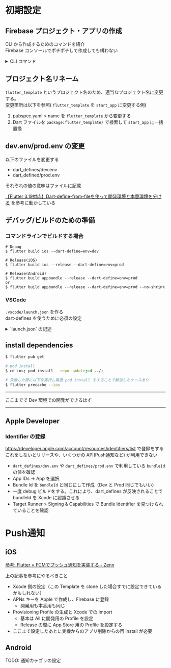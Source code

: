 # 初期設定


## Firebase プロジェクト・アプリの作成

CLI から作成するためのコマンドを紹介  
Firebase コンソールでポチポチして作成しても構わない

<details>
<summary>CLI コマンド</summary>

### 認証

ディレクトリごとに login する Firebase アカウントを切り替えるための Tips

```sh
$ firebase login:add # どこにもログインしていないなら firebase login
$ firebase login:list
$ firebase login:use {メールアドレス}
```

### 作成

以下のコマンドは1プロジェクトを作り、iOS と Android アプリを作成する。ファイル名などは Debug 環境を想定している。

Firebaseプロジェクト作成
```bash
$ firebase projects:create --display-name "start app" start-app-0831
```

Android アプリ作成
```bash
$ firebase apps:create android --package-name bike.sugiken.start_app --project start-app-0831 # Android はハイフンが使えない
? What would you like to call your app? Start App # 任意のアプリの名前
```

iOS アプリ作成
```bash
$ firebase apps:create ios --bundle-id bike.sugiken.start-app --project start-app-0831 # Bundle Id にアンスコは使えない
? What would you like to call your app? Start App # 任意のアプリの名前
? Please specify your iOS app App Store ID: # 空白でも可
```

Android 設定ファイル取得
```bash
$ firebase apps:sdkconfig --project start-app-0831 android -o android/app/src/dev/google-services.json
```

iOS 設定ファイル取得
```bash
$ firebase apps:sdkconfig --project start-app-0831 ios -o ios/Runner/GoogleService-Info-dev.plist
```

:::warn
Xcode を利用して GoogleService-Info.plist ファイルを Xcode の管理下にする必要がある
ただし GoogleService-Info.plist は BuildPhase によって GoogleService-Info-(dev|prod).plist からコピーされるので初回ビルド試行後に可能
:::

#### Prod 環境用のコマンド

Project 作成とアプリ作成は同じなので割愛。

Android 設定ファイル取得
```bash
$ firebase apps:sdkconfig --project start-app android -o android/app/src/release/google-services.json
```

iOS 設定ファイル取得
```bash
$ firebase apps:sdkconfig --project start-app ios -o ios/Runner/GoogleService-Info-prod.plist
```
</details>


## プロジェクト名リネーム


`flutter_template` というプロジェクト名のため、適当なプロジェクト名に変更する。  
変更箇所は以下を参照( `flutter_template` を `start_app` に変更する例)

1. pubspec.yaml > name を `flutter_template` から変更する
2. Dart ファイルを `package:flutter_template/` で検索して `start_app` に一括置換


## dev.env/prod.env の変更

以下のファイルを変更する

- dart_defines/dev.env
- dart_defined/prod.env

それぞれの値の意味はファイルに記載

[【Flutter 3.19対応】Dart-define-from-fileを使って開発環境と本番環境を分ける](https://zenn.dev/altiveinc/articles/separating-environments-in-flutter) を参考に動かしている


## デバッグ/ビルドのための準備

### コマンドラインでビルドする場合

```
# Debug
$ flutter build ios --dart-define=env=dev

# Release(iOS)
$ flutter build ios --release --dart-define=env=prod

# Release(Android)
$ flutter build appbundle --release --dart-define=env=prod
or
$ flutter build appbundle --release --dart-define=env=prod --no-shrink
```


### VSCode

`.vscode/launch.json` を作る  
dart-defines を使うために必須の設定

<details>
<summary>`launch.json` の記述</summary>

```json
{
  "version": "0.2.0",
  "configurations": [
    {
      "name": "Debug dev",
      "request": "launch",
      "type": "dart",
      "flutterMode": "debug",
      "args": ["--dart-define-from-file=dart_defines/dev.env"]
    },
    {
      "name": "Debug prod",
      "request": "launch",
      "type": "dart",
      "flutterMode": "debug",
      "args": ["--dart-define-from-file=dart_defines/prod.env"]
    }
  ]
}
```
</details>


## install dependencies

```sh
$ flutter pub get

# pod install
$ cd ios; pod install --repo-update;cd ../;

# 失敗した際に以下を実行し再度 pod install をすることで解消したケースあり
$ flutter precache --ios
```

---

ここまでで Dev 環境での開発ができるはず

---

## Apple Developer

### Identifier の登録

https://developer.apple.com/account/resources/identifiers/list で登録をする
これをしないとリリースや、いくつかの API(Push通知など) が利用できない

- `dart_defines/dev.env` や `dart_defines/prod.env` で利用している `bundleId` の値を確認
- App IDs → App を選択
- Bundle Id を `bundleId` と同じにして作成（Dev と Prod 同じでもいい）
- 一度 debug ビルドをする。これにより、dart_defines が反映されることで bundleId を Xcode に認識させる
- Target Runner > Signing & Capabilities で Bundle Identifier を見つけられていることを確認

# Push通知

## iOS

[参考: Flutter × FCMでプッシュ通知を実装する - Zenn](https://zenn.dev/flutteruniv_dev/articles/flutter_push_notification)


上の記事を参考にやるべきこと

- Xcode 側の設定（この Template を clone した場合すでに設定できているかもしれない）
- APNs キーを Apple で作成し、Firebase に登録
  - 開発用も本番用も同じ
- Provisioning Profile の生成と Xcode での import
  - 基本は All に開発用の Profile を設定
  - Release の際に App Store 用の Profile を設定する
- ここまで設定したあとに実機からのアプリ削除からの再 install が必要

## Android

TODO: 通知カテゴリの設定
